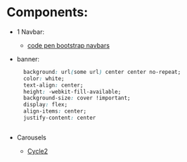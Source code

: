 #  Components:
* 1 Navbar:
  * [code pen bootstrap navbars](https://codepen.io/bootstrapped/pen/KwYGwq)

* banner:
  ```css
    background: url(some url) center center no-repeat;
    color: white;
    text-align: center;
    height: -webkit-fill-available;
    background-size: cover !important;
    display: flex;
    align-items: center;
    justify-content: center
  ```

  ``` I always use this code for banners ever since a friend/senior dev showed it to me
  ```

* Carousels
  *  [Cycle2](http://jquery.malsup.com/cycle2/) <br>

  ```I dont know jquery (It's on the long list of things to learn) but it's very easy to use and understand 
  ```
